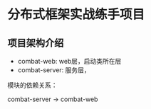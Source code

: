 # 分布式框架实战练手项目

## 项目架构介绍

- combat-web: web层，启动类所在层
- combat-server: 服务层，

模块的依赖关系：

combat-server -> combat-web

